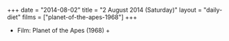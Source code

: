 +++
date = "2014-08-02"
title = "2 August 2014 (Saturday)"
layout = "daily-diet"
films = ["planet-of-the-apes-1968"]
+++


* Film: Planet of the Apes (1968) +